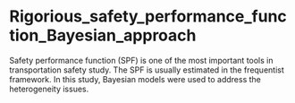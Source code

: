 # Rigorious_safety_performance_function_Bayesian_approach
Safety performance function (SPF) is one of the most important tools in transportation safety study. The SPF is usually estimated in the frequentist framework. In this study, Bayesian models were used to address the heterogeneity issues.
